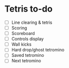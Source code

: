 # Tetris to-do

- [ ] Line clearing & tetris
- [ ] Scoring
- [ ] Scoreboard
- [ ] Controls display
- [ ] Wall kicks
- [ ] Hard drop/ghost tetromino
- [ ] Saved tetromino
- [ ] Next tetromino